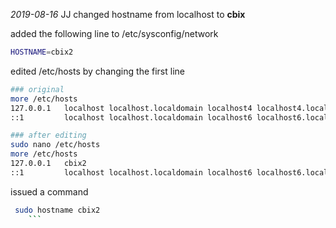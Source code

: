 *2019-08-16* JJ changed hostname from localhost to **cbix**

added the following line to /etc/sysconfig/network

```bash
HOSTNAME=cbix2
```

edited /etc/hosts
by changing the first line

```bash
### original
more /etc/hosts
127.0.0.1   localhost localhost.localdomain localhost4 localhost4.localdomain4
::1         localhost localhost.localdomain localhost6 localhost6.localdomain6

### after editing
sudo nano /etc/hosts
more /etc/hosts
127.0.0.1   cbix2
::1         localhost localhost.localdomain localhost6 localhost6.localdomain6
```

issued a command

```bash
 sudo hostname cbix2
    ```